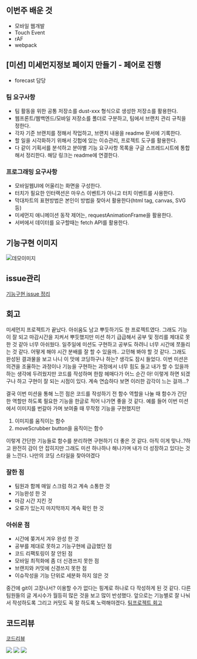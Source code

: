 ## 이번주 배운 것

- 모바일 웹개발
- Touch Event
- rAF
- webpack

## [미션] 미세먼지정보 페이지 만들기 - 페어로 진행

- forecast 담당

### 팀 요구사항

- 팀 활동을 위한 공통 저장소를 dust-xxx 형식으로 생성한 저장소를 활용한다.
- 웹프론트/웹백엔드/모바일 저장소를 폴더로 구분하고, 팀에서 브랜치 관리 규칙을 정한다.
- 각자 기준 브랜치를 정해서 작업하고, 브랜치 내용을 readme 문서에 기록한다.
- 할 일을 시각화하기 위해서 깃헙에 있는 이슈관리, 프로젝트 도구를 활용한다.
- 다 같이 기획서를 분석하고 분야별 기능 요구사항 목록을 구글 스프레드시트에 통합해서 정리한다. 해당 링크는 readme에 연결한다.

### 프로그래밍 요구사항

- 모바일웹UI에 어울리는 화면을 구성한다.
- 터치가 필요한 인터랙션은 마우스 이벤트가 아니고 터치 이벤트를 사용한다.
- 막대차트의 표현방법은 본인이 방법을 찾아서 활용한다(html tag, canvas, SVG 등)
- 미세먼지 애니메이션 동작 제어는, requestAnimationFrame을 활용한다.
- 서버에서 데이터를 요구할때는 fetch API를 활용한다.

## 기능구현 이미지

![데모이미지](./images/모바일웹.gif)


## issue관리

[기능구현 issue 정리](https://github.com/codesquad-member-2020/dust-10/issues/10)

## 회고

미세먼지 프로젝트가 끝났다. 아쉬움도 남고 뿌듯하기도 한 프로젝트였다. 그래도 기능이 잘 되고 마감시간을 지켜서 뿌듯했지만 미션 하기 급급해서 공부 및 정리를 제대로 못한 것 같아 너무 아쉬웠다. 일주일에 미션도 구현하고 공부도 하려니 너무 시간에 쪼들리는 것 같다. 어떻게 해야 시간 분배를 잘 할 수 있을까.. 고민해 봐야 할 것 같다. 그래도 완성된 결과물을 보고 나니 이 맛에 코딩하구나 하는? 생각도 잠시 들었다. 이번 미션은 의견을 조율하는 과정이나 기능을 구현하는 과정에서 너무 힘도 들고 내가 할 수 있을까 하는 생각에 두려웠지만 코드를 작성하며 한참 헤매다가 어느 순간 아! 이렇게 하면 되겠구나 하고 구현이 잘 되는 시점이 있다. 계속 연습하다 보면 이러한 감각이 느는 걸까...?

결국 이번 미션을 통해 느낀 점은 코드를 작성하기 전 함수 역할을 나눌 때 함수가 간단한 역할만 하도록 필요한 기능을 한글로 적어 나가면 좋을 것 같다.
예를 들어 이번 미션에서 이미지를 번갈아 가며 보여줄 때 무작정 기능을 구현했지만

1. 이미지를 움직이는 함수
2. moveScrubber button을 움직이는 함수

이렇게 간단한 기능들로 함수를 분리하면 구현하기 더 좋은 것 같다.
아직 이게 맞나..?하고 완전히 감이 안 잡히지만 그래도 미션 하나하나 해나가며 내가 더 성장하고 있다는 것을 느낀다. 나만의 코딩 스타일을 찾아야겠다

### 잘한 점

- 팀원과 함께 매일 스크럼 하고 계속 소통한 것
- 기능완성 한 것
- 마감 시간 지킨 것
- 오류가 있는지 마지막까지 계속 확인 한 것

### 아쉬운 점

- 시간에 쫒겨서 겨우 완성 한 것
- 공부를 제대로 못하고 기능구현에 급급했던 점
- 코드 리팩토링이 잘 안된 점
- 모바일 최적화에 좀 더 신경쓰지 못한 점
- 브랜치와 커밋에 신경쓰지 못한 점
- 이슈작성을 기능 단위로 세분화 하지 않은 것

중간에 git이 고장나서? 이용할 수가 없다는 핑계로 하나로 다 작성하게 된 것 같다. 다른 팀원들의 글 게시수가 월등히 많은 것을 보고 많이 반성했다. 앞으로는 기능별로 잘 나눠서 작성하도록 그리고 커밋도 꼭 잘 하도록 노력해야겠다.
[팀프로젝트 회고](https://docs.google.com/spreadsheets/d/1fJFNi1TQ0JLXc9f8Ty3dngoTvGK8dPKeVfhXwNd2_8k/edit#gid=1950847730)

## 코드리뷰
[코드리뷰](https://github.com/codesquad-member-2020/dust-10/pull/46)

![](./images/1.PNG)
![](./images/2.PNG)
![](./images/3.PNG)